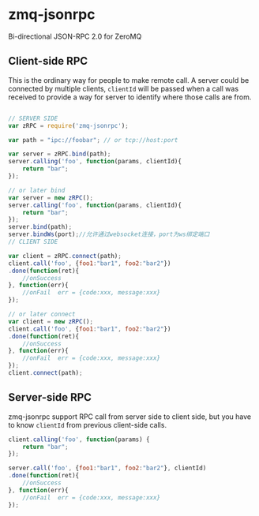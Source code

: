 zmq-jsonrpc
===========

Bi-directional JSON-RPC 2.0 for ZeroMQ

## Client-side RPC
This is the ordinary way for people to make remote call. A server could be connected by multiple clients, `clientId` will be passed when a call was received to provide a way for server to identify where those calls are from.
```javascript

// SERVER SIDE
var zRPC = require('zmq-jsonrpc');

var path = "ipc://foobar"; // or tcp://host:port

var server = zRPC.bind(path);
server.calling('foo', function(params, clientId){
    return "bar";
});

// or later bind
var server = new zRPC();
server.calling('foo', function(params, clientId){
    return "bar";
});
server.bind(path);
server.bindWs(port);//允许通过websocket连接，port为ws绑定端口
// CLIENT SIDE

var client = zRPC.connect(path);
client.call('foo', {foo1:"bar1", foo2:"bar2"})
.done(function(ret){
    //onSuccess
}, function(err){
    //onFail  err = {code:xxx, message:xxx}
});

// or later connect
var client = new zRPC();
client.call('foo', {foo1:"bar1", foo2:"bar2"})
.done(function(ret){
    //onSuccess
}, function(err){
    //onFail  err = {code:xxx, message:xxx}
});
client.connect(path);
```

## Server-side RPC
zmq-jsonrpc support RPC call from server side to client side, but you have to know `clientId` from previous client-side calls.
```javascript
client.calling('foo', function(params) {
    return "bar";
});

server.call('foo', {foo1:"bar1", foo2:"bar2"}, clientId)
.done(function(ret){
    //onSuccess
}, function(err){
    //onFail  err = {code:xxx, message:xxx}
});
```
